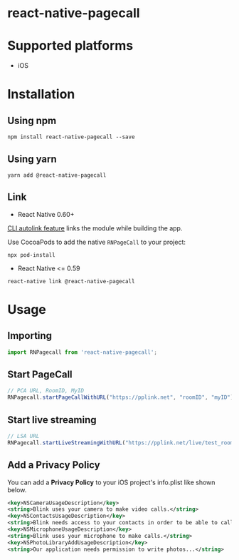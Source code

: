 # react-native-pagecall

# Supported platforms

- iOS

# Installation

## Using npm

```
npm install react-native-pagecall --save
```

## Using yarn

```
yarn add @react-native-pagecall
```

## Link

- React Native 0.60+

[CLI autolink feature](https://github.com/react-native-community/cli/blob/master/docs/autolinking.md) links the module while building the app.

Use CocoaPods to add the native `RNPageCall` to your project:

```
npx pod-install
```

- React Native <= 0.59

```
react-native link @react-native-pagecall
```

# Usage

## Importing

```jsx
import RNPagecall from 'react-native-pagecall';
```

## Start PageCall

```jsx
// PCA URL, RoomID, MyID
RNPagecall.startPageCallWithURL("https://pplink.net", "roomID", "myID");
```

## Start live streaming

```jsx
// LSA URL
RNPagecall.startLiveStreamingWithURL("https://pplink.net/live/test_room");
```

## Add a Privacy Policy

You can add a **Privacy Policy** to your iOS project's info.plist like shown below. 

```xml
<key>NSCameraUsageDescription</key>
<string>Blink uses your camera to make video calls.</string>
<key>NSContactsUsageDescription</key>
<string>Blink needs access to your contacts in order to be able to call them.</string>
<key>NSMicrophoneUsageDescription</key>
<string>Blink uses your microphone to make calls.</string>
<key>NSPhotoLibraryAddUsageDescription</key>
<string>Our application needs permission to write photos...</string>
```
